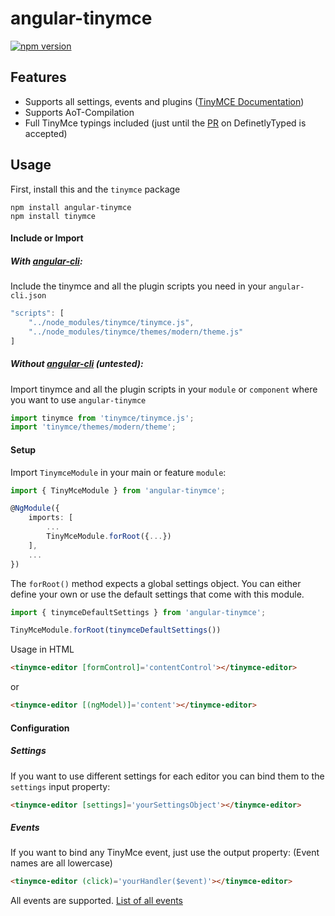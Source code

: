# angular-tinymce

[![npm version](https://badge.fury.io/js/angular-tinymce.svg)](https://badge.fury.io/js/angular-tinymce)

## Features

- Supports all settings, events and plugins ([TinyMCE Documentation](https://www.tinymce.com/docs/configure/integration-and-setup/))
- Supports AoT-Compilation
- Full TinyMce typings included (just until the [PR](https://github.com/DefinitelyTyped/DefinitelyTyped/pull/14918) on DefinetlyTyped is accepted)

## Usage

First, install this and the `tinymce` package
```
npm install angular-tinymce
npm install tinymce
```
#### Include or Import

##### With [angular-cli](https://github.com/angular/angular-cli):

Include the tinymce and all the plugin scripts you need in your `angular-cli.json`

```javascript
"scripts": [
    "../node_modules/tinymce/tinymce.js",
    "../node_modules/tinymce/themes/modern/theme.js"
]
```

##### Without [angular-cli](https://github.com/angular/angular-cli) (untested):

Import tinymce and all the plugin scripts in your `module` or `component` where you want to use `angular-tinymce` 
```typescript
import tinymce from 'tinymce/tinymce.js';
import 'tinymce/themes/modern/theme';
```

#### Setup
Import `TinymceModule` in your main or feature `module`:

```typescript
import { TinyMceModule } from 'angular-tinymce';

@NgModule({
	imports: [
		...
		TinyMceModule.forRoot({...})
	],
	...
})
```

The `forRoot()` method expects a global settings object. You can either define your own or use the default settings that come with this module.
```typescript
import { tinymceDefaultSettings } from 'angular-tinymce';

TinyMceModule.forRoot(tinymceDefaultSettings())
```

Usage in HTML
```html
<tinymce-editor [formControl]='contentControl'></tinymce-editor>
```
or
```html
<tinymce-editor [(ngModel)]='content'></tinymce-editor>
```

#### Configuration

##### Settings
If you want to use different settings for each editor you can bind them to the `settings` input property:

```html
<tinymce-editor [settings]='yourSettingsObject'></tinymce-editor>
```

##### Events
If you want to bind any TinyMce event, just use the output property:
(Event names are all lowercase)
```html
<tinymce-editor (click)='yourHandler($event)'></tinymce-editor>
```
All events are supported.
[List of all events](https://www.tinymce.com/docs/advanced/events/)
